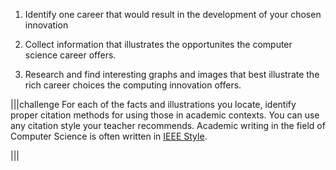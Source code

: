 1. Identify one career that would result in the development of your chosen innovation

1. Collect information that illustrates the opportunites the computer science career offers.

1. Research and find interesting graphs and images that best illustrate the rich career choices the computing innovation offers.

|||challenge
For each of the facts and illustrations you locate, identify proper citation methods for using those in academic contexts.  You can use any citation style your teacher recommends.  Academic writing in the field of Computer Science is often written in [IEEE Style](https://www.refme.com/us/citation-generator/ieee/).

|||